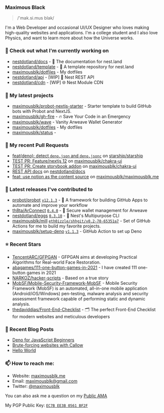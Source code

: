 ### Maximous Black

> /'mak.si.mus blak/

I'm a Web Developer and occasional UI/UX Designer who loves making high-quality websites and applications. I'm a college
student and I also love Physics, and want to learn more about how the Universe works.

### 👷 Check out what I'm currently working on

- [nestdotland/docs](https://github.com/nestdotland/docs) - 📖 The documentation for nest.land
- [nestdotland/template](https://github.com/nestdotland/template) - 📜 A template repository for nest.land
- [maximousblk/dotfiles](https://github.com/maximousblk/dotfiles) - My dotfiles
- [nestdotland/api](https://github.com/nestdotland/api) - [WIP] 🔌 Nest REST API
- [nestdotland/cdn](https://github.com/nestdotland/cdn) - [WIP] 🌐 Nest Module CDN

### 🌱 My latest projects

- [maximousblk/probot-nextjs-starter](https://github.com/maximousblk/probot-nextjs-starter) - Starter template to build GitHub bots with Probot and NextJS.
- [maximousblk/gh-fire](https://github.com/maximousblk/gh-fire) - 🔥 Save Your Code in an Emergency
- [maximousblk/wave](https://github.com/maximousblk/wave) - Vanity Arweave Wallet Generator
- [maximousblk/dotfiles](https://github.com/maximousblk/dotfiles) - My dotfiles
- [maximousblk/status](https://github.com/maximousblk/status) - 

### 🔨 My recent Pull Requests

- [feat(deno): detect `deno.json` and `deno.jsonc`](https://github.com/starship/starship/pull/3220) on [starship/starship](https://github.com/starship/starship)
- [TEST PR: Feature/nextjs 12](https://github.com/maximousblk/chakra-ui/pull/2) on [maximousblk/chakra-ui](https://github.com/maximousblk/chakra-ui)
- [TEST PR: Create storybook addon](https://github.com/maximousblk/chakra-ui/pull/1) on [maximousblk/chakra-ui](https://github.com/maximousblk/chakra-ui)
- [REST API docs](https://github.com/nestdotland/docs/pull/68) on [nestdotland/docs](https://github.com/nestdotland/docs)
- [feat: use notion as the content source](https://github.com/maximousblk/maximousblk.me/pull/241) on [maximousblk/maximousblk.me](https://github.com/maximousblk/maximousblk.me)

### 🔭 Latest releases I've contributed to

- [probot/probot](https://github.com/probot/probot) [`v12.1.3`](https://github.com/probot/probot/releases/tag/v12.1.3) - 🤖 A framework for building GitHub Apps to automate and improve your workflow
- [th8ta/ArConnect](https://github.com/th8ta/ArConnect) [`0.4.0`](https://github.com/th8ta/ArConnect/releases/tag/0.4.0) - 🦔 Secure wallet management for Arweave
- [nestdotland/eggs](https://github.com/nestdotland/eggs) [`0.3.10`](https://github.com/nestdotland/eggs/releases/tag/0.3.10) - 🥚 Nest&#39;s Multipurpose CLI
- [maximousblk/mill](https://github.com/maximousblk/mill) [`eth0izzle/shhgit/v0.2-70-65351a7`](https://github.com/maximousblk/mill/releases/tag/eth0izzle%2Fshhgit%2Fv0.2-70-65351a7) - Set of GitHub Actions for me to build my favorite projects.
- [maximousblk/setup-deno](https://github.com/maximousblk/setup-deno) [`v1.1.3`](https://github.com/maximousblk/setup-deno/releases/tag/v1.1.3) - GitHub Action to set up Deno

### ⭐ Recent Stars

- [TencentARC/GFPGAN](https://github.com/TencentARC/GFPGAN) - GFPGAN aims at developing Practical Algorithms for Real-world Face Restoration.
- [abagames/111-one-button-games-in-2021](https://github.com/abagames/111-one-button-games-in-2021) - I have created 111 one-button games in 2021
- [NARKOZ/hacker-scripts](https://github.com/NARKOZ/hacker-scripts) - Based on a true story
- [MobSF/Mobile-Security-Framework-MobSF](https://github.com/MobSF/Mobile-Security-Framework-MobSF) - Mobile Security Framework (MobSF) is an automated, all-in-one mobile application (Android/iOS/Windows) pen-testing, malware analysis and security assessment framework capable of performing static and dynamic analysis.
- [thedaviddias/Front-End-Checklist](https://github.com/thedaviddias/Front-End-Checklist) - 🗂 The perfect Front-End Checklist for modern websites and meticulous developers

### 📰 Recent Blog Posts

- [Deno for JavaScript Beginners](https://maximousblk.me/posts/deno-for-javascript-beginners)
- [Brute-forcing websites with Callow](https://maximousblk.me/posts/callow-bruteforce-tool)
- [Hello World](https://maximousblk.me/posts/hello-world)

### 📫 How to reach me:

- Website: [maximousblk.me](https://maximousblk.me/)
- Email: [maximousblk@gmail.com](mailto:maximousblk@gmail.com)
- Twitter: [@maximousblk](https://twitter.com/maximousblk)

You can also ask me a question on my [Public AMA](https://github.com/maximousblk/maximousblk/discussions/new?category=ama)

My PGP Public Key: [`EC7B EE3B 0561 BF2F`](https://keybase.io/maximousblk/pgp_keys.asc)
